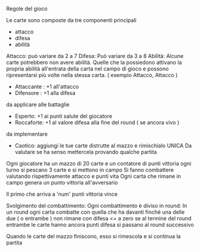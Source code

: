 Regole del gioco

Le carte sono composte da tre componenti principali
- attacco
- difesa
- abilità

Attacco:
può variare da 2 a 7
Difesa:
Può variare da 3 a 8
Abilità:
Alcune carte potrebbero non avere abilità.
Quelle che la possiedono attivano la propria abilità all'entrata della carta nel campo di gioco
e possono ripresentarsi più volte nella stessa carta. ( esempio Attacco, Attacco )
- Attaccante : +1 all'attacco
- Difensore : +1 alla difesa

 da applicare alle battaglie
- Esperto: +1 ai punti salute del giocatore
- Roccaforte: +1 al valore difesa alla fine del round ( se ancora vivo )

 da implementare
- Caotico: aggiungi le tue carte distrutte al mazzo e rimischialo  UNICA
        Da valutare se ha senso mettercela provando qualche partita


Ogni giocatore ha un mazzo di 20 carte e un contatore di punti vittoria
ogni turno si pescano 3 carte e si mettono in campo 
Si fanno combattere valutando rispettivamente attacco e punti vita
Ogni carta che rimane in campo genera un punto vittoria all'avversario

Il primo che arriva a 'num' punti vittoria vince

Svolgimento del combattimento:
Ogni combattimento è diviso in round:
In un round ogni carta combatte con quella che ha davanti finché una delle due ( o entrambe ) non rimane con difesa <= a zero
se al termine del round entrambe le carte hanno ancora punti difesa si passano al round successivo


Quando le carte del mazzo finiscono, esso si rimescola e si continua la partita